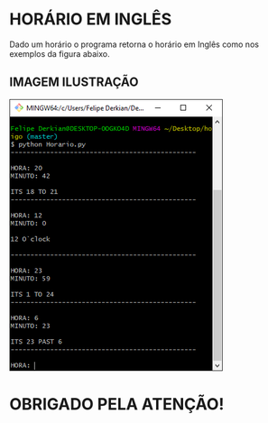 # HORÁRIO EM INGLÊS

Dado um horário o programa retorna o horário em Inglês como nos exemplos da figura abaixo.

## IMAGEM ILUSTRAÇÃO

![](Imagens_markdown/amostra.png)

# OBRIGADO PELA ATENÇÃO!
